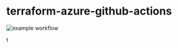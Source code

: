 # terraform-azure-github-actions

![example workflow](https://github.com/hclpandv/terraform-azure-github-actions/actions/workflows/main.yml/badge.svg)

t
